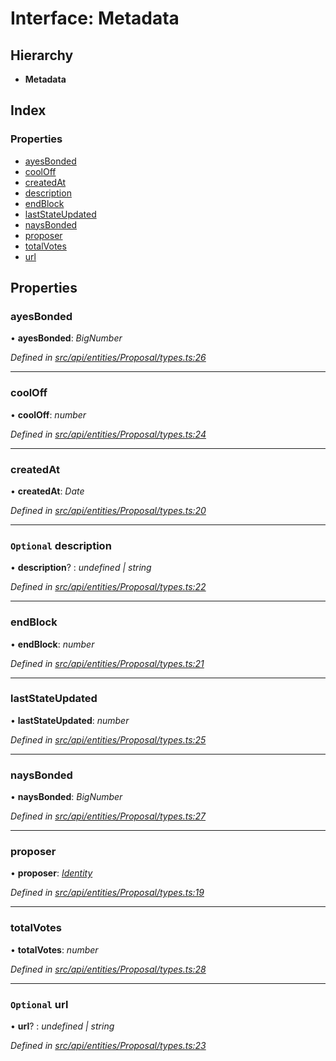 # Interface: Metadata

## Hierarchy

* **Metadata**

## Index

### Properties

* [ayesBonded](api_entities_proposal.metadata.md#ayesbonded)
* [coolOff](api_entities_proposal.metadata.md#cooloff)
* [createdAt](api_entities_proposal.metadata.md#createdat)
* [description](api_entities_proposal.metadata.md#optional-description)
* [endBlock](api_entities_proposal.metadata.md#endblock)
* [lastStateUpdated](api_entities_proposal.metadata.md#laststateupdated)
* [naysBonded](api_entities_proposal.metadata.md#naysbonded)
* [proposer](api_entities_proposal.metadata.md#proposer)
* [totalVotes](api_entities_proposal.metadata.md#totalvotes)
* [url](api_entities_proposal.metadata.md#optional-url)

## Properties

###  ayesBonded

• **ayesBonded**: *BigNumber*

*Defined in [src/api/entities/Proposal/types.ts:26](https://github.com/PolymathNetwork/polymesh-sdk/blob/6d34df1/src/api/entities/Proposal/types.ts#L26)*

___

###  coolOff

• **coolOff**: *number*

*Defined in [src/api/entities/Proposal/types.ts:24](https://github.com/PolymathNetwork/polymesh-sdk/blob/6d34df1/src/api/entities/Proposal/types.ts#L24)*

___

###  createdAt

• **createdAt**: *Date*

*Defined in [src/api/entities/Proposal/types.ts:20](https://github.com/PolymathNetwork/polymesh-sdk/blob/6d34df1/src/api/entities/Proposal/types.ts#L20)*

___

### `Optional` description

• **description**? : *undefined | string*

*Defined in [src/api/entities/Proposal/types.ts:22](https://github.com/PolymathNetwork/polymesh-sdk/blob/6d34df1/src/api/entities/Proposal/types.ts#L22)*

___

###  endBlock

• **endBlock**: *number*

*Defined in [src/api/entities/Proposal/types.ts:21](https://github.com/PolymathNetwork/polymesh-sdk/blob/6d34df1/src/api/entities/Proposal/types.ts#L21)*

___

###  lastStateUpdated

• **lastStateUpdated**: *number*

*Defined in [src/api/entities/Proposal/types.ts:25](https://github.com/PolymathNetwork/polymesh-sdk/blob/6d34df1/src/api/entities/Proposal/types.ts#L25)*

___

###  naysBonded

• **naysBonded**: *BigNumber*

*Defined in [src/api/entities/Proposal/types.ts:27](https://github.com/PolymathNetwork/polymesh-sdk/blob/6d34df1/src/api/entities/Proposal/types.ts#L27)*

___

###  proposer

• **proposer**: *[Identity](../classes/api_entities_identity.identity.md)*

*Defined in [src/api/entities/Proposal/types.ts:19](https://github.com/PolymathNetwork/polymesh-sdk/blob/6d34df1/src/api/entities/Proposal/types.ts#L19)*

___

###  totalVotes

• **totalVotes**: *number*

*Defined in [src/api/entities/Proposal/types.ts:28](https://github.com/PolymathNetwork/polymesh-sdk/blob/6d34df1/src/api/entities/Proposal/types.ts#L28)*

___

### `Optional` url

• **url**? : *undefined | string*

*Defined in [src/api/entities/Proposal/types.ts:23](https://github.com/PolymathNetwork/polymesh-sdk/blob/6d34df1/src/api/entities/Proposal/types.ts#L23)*
